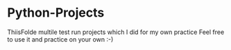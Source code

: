 # Python-Projects
ThiisFolde multile test run projects which I did for my own practice 
Feel free to use it and practice on your own :-)
